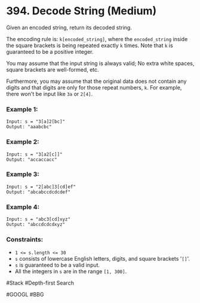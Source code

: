 # 394. Decode String (Medium)

Given an encoded string, return its decoded string.

The encoding rule is: `k[encoded_string]`, where the `encoded_string` inside the square brackets is being repeated exactly `k` times. Note that `k` is guaranteed to be a positive integer.

You may assume that the input string is always valid; No extra white spaces, square brackets are well-formed, etc.

Furthermore, you may assume that the original data does not contain any digits and that digits are only for those repeat numbers, `k`. For example, there won't be input like `3a` or `2[4]`.

### Example 1:

```
Input: s = "3[a]2[bc]"
Output: "aaabcbc"
```

### Example 2:

```
Input: s = "3[a2[c]]"
Output: "accaccacc"
```

### Example 3:

```
Input: s = "2[abc]3[cd]ef"
Output: "abcabccdcdcdef"
```

### Example 4:

```
Input: s = "abc3[cd]xyz"
Output: "abccdcdcdxyz"
```

### Constraints:

- `1 <= s.length <= 30`
- `s` consists of lowercase English letters, digits, and square brackets '`[]`'.
- `s` is guaranteed to be a valid input.
- All the integers in `s` are in the range `[1, 300]`.

#Stack #Depth-first Search

#GOOGL #BBG
